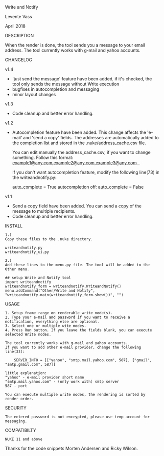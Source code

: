 Write and Notify


Levente Vass

April 2018

DESCRIPTION

When the render is done, the tool sends you a message to your email address. The tool currently works with g-mail and yahoo accounts.

CHANGELOG

v1.4
- 'just send the message' feature have been added,
  if it's checked, the tool only sends the message without Write execution
- bugfixes in autocompletion and messaging
- minor layout changes

v1.3
- Code cleanup and better error handling.

v1.2
- Autocompletion feature have been added.
  This change affects the 'e-mail' and 'send a copy' fields.
  The addresses are automatically added to the completion list and
  stored in the .nuke/address_cache.csv file.

  You can edit manually the address_cache.csv, if you want to change something.
  Follow this format:
      example1@any.com,example2@any.com,example3@any.com...

  If you don't want autocompletion feature, modify the following line(73) in the writeandnotify.py:

    auto_complete = True
  autocompletion off:
    auto_complete = False

v1.1
- Send a copy field have been added. You can send a copy of the message to multiple recipients.
- Code cleanup and better error handling.

INSTALL

    1.)
    Copy these files to the .nuke directory.

    writeandnotify.py
    writeandnotify_ui.py

    2.)
    Add these lines to the menu.py file. The tool will be added to the Other menu.

    ## setup Write and Notify tool
    import writeandnotify
    writeandnotify_form = writeandnotify.WriteandNotify()
    menu.addCommand("Other/Write and Notify", "writeandnotify.main(writeandnotify_form.show())", "")

USAGE

    1. Setup frame range on renderable write node(s).
    2. Type your e-mail and password if you want to receive a notification, everything else are optional.
    3. Select one or multiple wite nodes.
    4. Press Run button. If you leave the fields blank, you can execute selected Write nodes.

    The tool currently works with g-mail and yahoo accounts.
    If you want to add other e-mail provider, change the following line(33):

        SERVER_INFO = [["yahoo", "smtp.mail.yahoo.com", 587], ["gmail", "smtp.gmail.com", 587]]

    little explanation:
    "yahoo" - e-mail provider short name
    "smtp.mail.yahoo.com" - (only work with) smtp server
    587 - port

    You can execute multiple write nodes, the rendering is sorted by render order.

SECURITY

    The entered password is not encrypted, please use temp account for messaging.

COMPATIBILTY

    NUKE 11 and above


Thanks for the code snippets Morten Andersen and Ricky Wilson.
